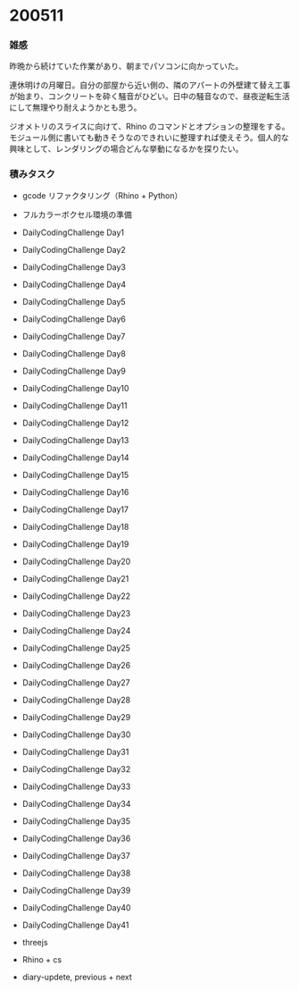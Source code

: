 # 200511  

### 雑感  

昨晩から続けていた作業があり、朝までパソコンに向かっていた。  

連休明けの月曜日。自分の部屋から近い側の、隣のアパートの外壁建て替え工事が始まり、コンクリートを砕く騒音がひどい。日中の騒音なので、昼夜逆転生活にして無理やり耐えようかとも思う。  

ジオメトリのスライスに向けて、Rhino のコマンドとオプションの整理をする。モジュール側に書いても動きそうなのできれいに整理すれば使えそう。個人的な興味として、レンダリングの場合どんな挙動になるかを探りたい。  

### 積みタスク  

- gcode リファクタリング（Rhino + Python）  
- フルカラーボクセル環境の準備  
- DailyCodingChallenge Day1  
- DailyCodingChallenge Day2  
- DailyCodingChallenge Day3  
- DailyCodingChallenge Day4  
- DailyCodingChallenge Day5  
- DailyCodingChallenge Day6  
- DailyCodingChallenge Day7  
- DailyCodingChallenge Day8  
- DailyCodingChallenge Day9  
- DailyCodingChallenge Day10  
- DailyCodingChallenge Day11  
- DailyCodingChallenge Day12  
- DailyCodingChallenge Day13  
- DailyCodingChallenge Day14  
- DailyCodingChallenge Day15  
- DailyCodingChallenge Day16  
- DailyCodingChallenge Day17  
- DailyCodingChallenge Day18  
- DailyCodingChallenge Day19  
- DailyCodingChallenge Day20  
- DailyCodingChallenge Day21  
- DailyCodingChallenge Day22  
- DailyCodingChallenge Day23  
- DailyCodingChallenge Day24  
- DailyCodingChallenge Day25  
- DailyCodingChallenge Day26  
- DailyCodingChallenge Day27  
- DailyCodingChallenge Day28  
- DailyCodingChallenge Day29  
- DailyCodingChallenge Day30  
- DailyCodingChallenge Day31  
- DailyCodingChallenge Day32  
- DailyCodingChallenge Day33  
- DailyCodingChallenge Day34  
- DailyCodingChallenge Day35  
- DailyCodingChallenge Day36  
- DailyCodingChallenge Day37  
- DailyCodingChallenge Day38  
- DailyCodingChallenge Day39  
- DailyCodingChallenge Day40  
- DailyCodingChallenge Day41  

- threejs  
- Rhino + cs  
- diary-updete, previous + next  
